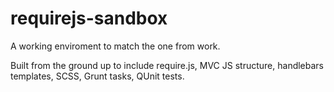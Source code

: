 # requirejs-sandbox

A working enviroment to match the one from work.

Built from the ground up to include require.js, MVC JS structure, handlebars templates, SCSS, Grunt tasks, QUnit tests.

